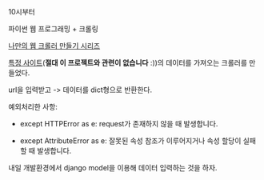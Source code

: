 10시부터

파이썬 웹 프로그래밍 + 크롤링

[나만의 웹 크롤러 만들기 시리즈](https://beomi.github.io/gb-crawling/posts/2017-03-01-HowToMakeWebCrawler-Save-with-Django.html)

[특정 사이트](https://www1.president.go.kr/petitions/436901)(**절대 이 프로젝트와 관련이 없습니다** :))의 데이터를 가져오는 크롤러를 만들었다.

url을 입력받고 -> 데이터를 dict형으로 반환한다.

예외처리한 사항:
- except HTTPError as e:
request가 존재하지 않을 때 발생합니다.

- except AttributeError as e:
잘못된 속성 참조가 이루어지거나 속성 할당이 실패할 때 발생합니다.

내일 개발환경에서 django model을 이용해 데이터 입력하는 것을 하자.
